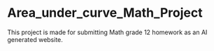# Area_under_curve_Math_Project
This project is made for submitting Math grade 12 homework as an AI generated website.
